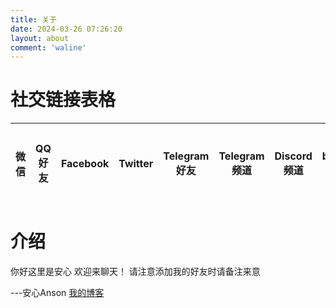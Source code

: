 ```yaml
---
title: 关于
date: 2024-03-26 07:26:20
layout: about
comment: 'waline'
---
```

# 社交链接表格
|微信|QQ好友|Facebook|Twitter|Telegram好友|Telegram频道|Discord频道|bilibili频道|邮箱联系我|微信支付|支付宝|爱发电|
|:---:|:---:|:---:|:---:|:---:|:---:|:---:|:---:|:---:|:---:|:---:|:---:|

# 介绍
你好这里是安心
欢迎来聊天！
请注意添加我的好友时请备注来意

---安心Anson [我的博客](ognn.top)